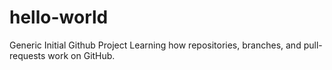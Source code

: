 # hello-world
Generic Initial Github Project
Learning how repositories, branches, and pull-requests work on GitHub.
